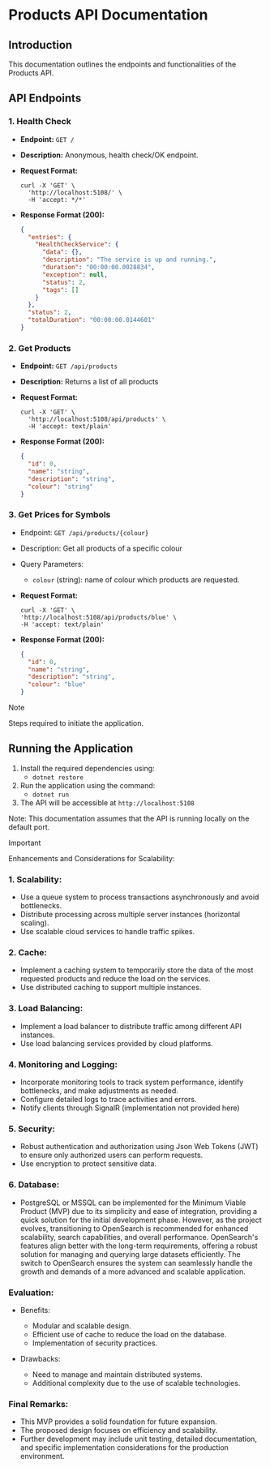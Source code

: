 # Products API Documentation

## Introduction
This documentation outlines the endpoints and functionalities of the Products API.

## API Endpoints

### 1. Health Check
- **Endpoint:** `GET /`
- **Description:** Anonymous, health check/OK endpoint.
- **Request Format:**
  ```
  curl -X 'GET' \
    'http://localhost:5108/' \
    -H 'accept: */*'
  ```

- **Response Format (200):**
    ```json
    {
      "entries": {
        "HealthCheckService": {
          "data": {},
          "description": "The service is up and running.",
          "duration": "00:00:00.0028834",
          "exception": null,
          "status": 2,
          "tags": []
        }
      },
      "status": 2,
      "totalDuration": "00:00:00.0144601"
    }

### 2\. Get Products
- **Endpoint:** `GET /api/products`
- **Description:** Returns a list of all products 
- **Request Format:**
  ```
  curl -X 'GET' \
    'http://localhost:5108/api/products' \
    -H 'accept: text/plain'
  ```

- **Response Format (200):**
    ```json
    {
      "id": 0,
      "name": "string",
      "description": "string",
      "colour": "string"
    }

### 3\. Get Prices for Symbols

-   Endpoint: `GET /api/products/{colour}`
-   Description: Get all products of a specific colour
-   Query Parameters:
    -   `colour` (string): name of colour which products are requested.

- **Request Format:**
  ```
  curl -X 'GET' \
  'http://localhost:5108/api/products/blue' \
  -H 'accept: text/plain'
  ```

- **Response Format (200):**
    ```json
    {
      "id": 0,
      "name": "string",
      "description": "string",
      "colour": "blue"
    }


> [!NOTE]
> Steps required to initiate the application.

Running the Application
-----------------------

1.  Install the required dependencies using:
    - `dotnet restore`
2.  Run the application using the command:
    - `dotnet run`
3.  The API will be accessible at `http://localhost:5108`

Note: This documentation assumes that the API is running locally on the default port.

> [!IMPORTANT]
> Enhancements and Considerations for Scalability:

### 1\. Scalability:

-   Use a queue system to process transactions asynchronously and avoid bottlenecks.
-   Distribute processing across multiple server instances (horizontal scaling).
-   Use scalable cloud services to handle traffic spikes.

### 2\. Cache:
-   Implement a caching system to temporarily store the data of the most requested products and reduce the load on the services.
-   Use distributed caching to support multiple instances.

### 3\. Load Balancing:
-   Implement a load balancer to distribute traffic among different API instances.
-   Use load balancing services provided by cloud platforms.

### 4\. Monitoring and Logging:
-   Incorporate monitoring tools to track system performance, identify bottlenecks, and make adjustments as needed.
-   Configure detailed logs to trace activities and errors.
-   Notify clients through SignalR (implementation not provided here)

### 5\. Security:
-   Robust authentication and authorization using Json Web Tokens (JWT) to ensure only authorized users can perform requests.
-   Use encryption to protect sensitive data.

### 6\. Database:
- PostgreSQL or MSSQL can be implemented for the Minimum Viable Product (MVP) due to its simplicity and ease of integration, providing a quick solution for the initial development phase. However, as the project evolves, transitioning to OpenSearch is recommended for enhanced scalability, search capabilities, and overall performance. OpenSearch's features align better with the long-term requirements, offering a robust solution for managing and querying large datasets efficiently. The switch to OpenSearch ensures the system can seamlessly handle the growth and demands of a more advanced and scalable application.

### Evaluation:
-   Benefits:
    -   Modular and scalable design.
    -   Efficient use of cache to reduce the load on the database.
    -   Implementation of security practices.

-   Drawbacks:
    -   Need to manage and maintain distributed systems.
    -   Additional complexity due to the use of scalable technologies.

### Final Remarks:
-   This MVP provides a solid foundation for future expansion.
-   The proposed design focuses on efficiency and scalability.
-   Further development may include unit testing, detailed documentation, and specific implementation considerations for the production environment.